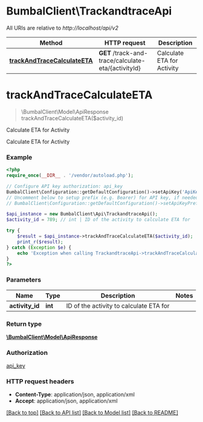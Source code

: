 # BumbalClient\TrackandtraceApi

All URIs are relative to *http://localhost/api/v2*

Method | HTTP request | Description
------------- | ------------- | -------------
[**trackAndTraceCalculateETA**](TrackandtraceApi.md#trackAndTraceCalculateETA) | **GET** /track-and-trace/calculate-eta/{activityId} | Calculate ETA for Activity


# **trackAndTraceCalculateETA**
> \BumbalClient\Model\ApiResponse trackAndTraceCalculateETA($activity_id)

Calculate ETA for Activity

Calculate ETA for Activity

### Example
```php
<?php
require_once(__DIR__ . '/vendor/autoload.php');

// Configure API key authorization: api_key
BumbalClient\Configuration::getDefaultConfiguration()->setApiKey('ApiKey', 'YOUR_API_KEY');
// Uncomment below to setup prefix (e.g. Bearer) for API key, if needed
// BumbalClient\Configuration::getDefaultConfiguration()->setApiKeyPrefix('ApiKey', 'Bearer');

$api_instance = new BumbalClient\Api\TrackandtraceApi();
$activity_id = 789; // int | ID of the activity to calculate ETA for

try {
    $result = $api_instance->trackAndTraceCalculateETA($activity_id);
    print_r($result);
} catch (Exception $e) {
    echo 'Exception when calling TrackandtraceApi->trackAndTraceCalculateETA: ', $e->getMessage(), PHP_EOL;
}
?>
```

### Parameters

Name | Type | Description  | Notes
------------- | ------------- | ------------- | -------------
 **activity_id** | **int**| ID of the activity to calculate ETA for |

### Return type

[**\BumbalClient\Model\ApiResponse**](../Model/ApiResponse.md)

### Authorization

[api_key](../../README.md#api_key)

### HTTP request headers

 - **Content-Type**: application/json, application/xml
 - **Accept**: application/json, application/xml

[[Back to top]](#) [[Back to API list]](../../README.md#documentation-for-api-endpoints) [[Back to Model list]](../../README.md#documentation-for-models) [[Back to README]](../../README.md)

